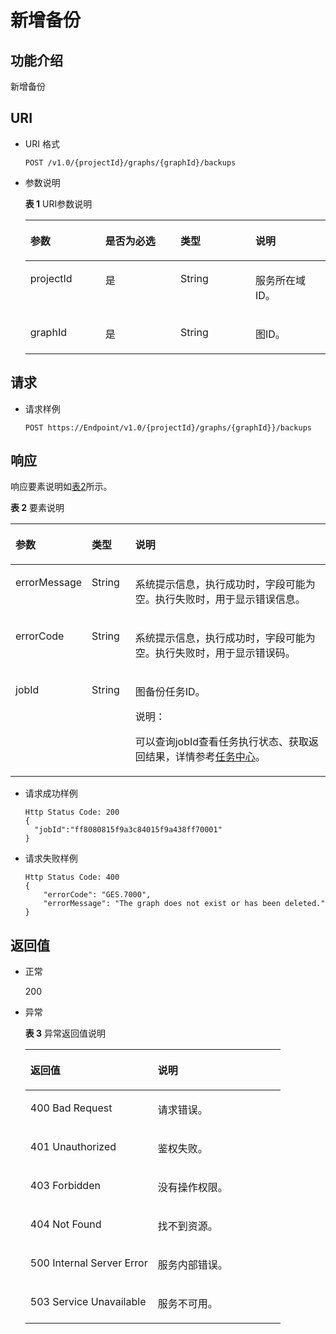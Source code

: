# 新增备份<a name="ges_03_0034"></a>

## 功能介绍<a name="section63182654"></a>

新增备份

## URI<a name="section31772980"></a>

-   URI 格式

    ```
    POST /v1.0/{projectId}/graphs/{graphId}/backups
    ```

-   参数说明

    **表 1**  URI参数说明

    <a name="table5561101917242"></a>
    <table><thead align="left"><tr id="row2155114317242"><th class="cellrowborder" valign="top" width="25%" id="mcps1.2.5.1.1"><p id="p20301923172416"><a name="p20301923172416"></a><a name="p20301923172416"></a>参数</p>
    </th>
    <th class="cellrowborder" valign="top" width="25%" id="mcps1.2.5.1.2"><p id="p33843103172416"><a name="p33843103172416"></a><a name="p33843103172416"></a>是否为必选</p>
    </th>
    <th class="cellrowborder" valign="top" width="25%" id="mcps1.2.5.1.3"><p id="p56936790172416"><a name="p56936790172416"></a><a name="p56936790172416"></a>类型</p>
    </th>
    <th class="cellrowborder" valign="top" width="25%" id="mcps1.2.5.1.4"><p id="p48477298172416"><a name="p48477298172416"></a><a name="p48477298172416"></a>说明</p>
    </th>
    </tr>
    </thead>
    <tbody><tr id="row1166527517242"><td class="cellrowborder" valign="top" width="25%" headers="mcps1.2.5.1.1 "><p id="p30651640172416"><a name="p30651640172416"></a><a name="p30651640172416"></a>projectId</p>
    </td>
    <td class="cellrowborder" valign="top" width="25%" headers="mcps1.2.5.1.2 "><p id="p66863794172416"><a name="p66863794172416"></a><a name="p66863794172416"></a>是</p>
    </td>
    <td class="cellrowborder" valign="top" width="25%" headers="mcps1.2.5.1.3 "><p id="p47258224172416"><a name="p47258224172416"></a><a name="p47258224172416"></a>String</p>
    </td>
    <td class="cellrowborder" valign="top" width="25%" headers="mcps1.2.5.1.4 "><p id="p2710939172416"><a name="p2710939172416"></a><a name="p2710939172416"></a>服务所在域ID。</p>
    </td>
    </tr>
    <tr id="row1957876717242"><td class="cellrowborder" valign="top" width="25%" headers="mcps1.2.5.1.1 "><p id="p30117613172416"><a name="p30117613172416"></a><a name="p30117613172416"></a>graphId</p>
    </td>
    <td class="cellrowborder" valign="top" width="25%" headers="mcps1.2.5.1.2 "><p id="p23607558172416"><a name="p23607558172416"></a><a name="p23607558172416"></a>是</p>
    </td>
    <td class="cellrowborder" valign="top" width="25%" headers="mcps1.2.5.1.3 "><p id="p33164007172416"><a name="p33164007172416"></a><a name="p33164007172416"></a>String</p>
    </td>
    <td class="cellrowborder" valign="top" width="25%" headers="mcps1.2.5.1.4 "><p id="p1930041172416"><a name="p1930041172416"></a><a name="p1930041172416"></a>图ID。</p>
    </td>
    </tr>
    </tbody>
    </table>


## 请求<a name="section17521365"></a>

-   请求样例

    ```
    POST https://Endpoint/v1.0/{projectId}/graphs/{graphId}}/backups
    ```


## 响应<a name="section23474564"></a>

响应要素说明如[表2](#table66049159172442)所示。

**表 2**  要素说明

<a name="table66049159172442"></a>
<table><thead align="left"><tr id="row64965276172442"><th class="cellrowborder" valign="top" width="19%" id="mcps1.2.4.1.1"><p id="p9100313172452"><a name="p9100313172452"></a><a name="p9100313172452"></a>参数</p>
</th>
<th class="cellrowborder" valign="top" width="14.000000000000002%" id="mcps1.2.4.1.2"><p id="p66036768172452"><a name="p66036768172452"></a><a name="p66036768172452"></a>类型</p>
</th>
<th class="cellrowborder" valign="top" width="67%" id="mcps1.2.4.1.3"><p id="p47378020172452"><a name="p47378020172452"></a><a name="p47378020172452"></a>说明</p>
</th>
</tr>
</thead>
<tbody><tr id="row9960057172442"><td class="cellrowborder" valign="top" width="19%" headers="mcps1.2.4.1.1 "><p id="p66043329172452"><a name="p66043329172452"></a><a name="p66043329172452"></a>errorMessage</p>
</td>
<td class="cellrowborder" valign="top" width="14.000000000000002%" headers="mcps1.2.4.1.2 "><p id="p47909418172452"><a name="p47909418172452"></a><a name="p47909418172452"></a>String</p>
</td>
<td class="cellrowborder" valign="top" width="67%" headers="mcps1.2.4.1.3 "><p id="p55457648172452"><a name="p55457648172452"></a><a name="p55457648172452"></a>系统提示信息，执行成功时，字段可能为空。执行失败时，用于显示错误信息。</p>
</td>
</tr>
<tr id="row8453571172442"><td class="cellrowborder" valign="top" width="19%" headers="mcps1.2.4.1.1 "><p id="p29089356172452"><a name="p29089356172452"></a><a name="p29089356172452"></a>errorCode</p>
</td>
<td class="cellrowborder" valign="top" width="14.000000000000002%" headers="mcps1.2.4.1.2 "><p id="p7427640172452"><a name="p7427640172452"></a><a name="p7427640172452"></a>String</p>
</td>
<td class="cellrowborder" valign="top" width="67%" headers="mcps1.2.4.1.3 "><p id="p64767964172452"><a name="p64767964172452"></a><a name="p64767964172452"></a>系统提示信息，执行成功时，字段可能为空。执行失败时，用于显示错误码。</p>
</td>
</tr>
<tr id="row11867454172442"><td class="cellrowborder" valign="top" width="19%" headers="mcps1.2.4.1.1 "><p id="p38314991172452"><a name="p38314991172452"></a><a name="p38314991172452"></a>jobId</p>
</td>
<td class="cellrowborder" valign="top" width="14.000000000000002%" headers="mcps1.2.4.1.2 "><p id="p16506600172452"><a name="p16506600172452"></a><a name="p16506600172452"></a>String</p>
</td>
<td class="cellrowborder" valign="top" width="67%" headers="mcps1.2.4.1.3 "><p id="p61966229172452"><a name="p61966229172452"></a><a name="p61966229172452"></a>图备份任务ID。</p>
<div class="note" id="note9729320320"><a name="note9729320320"></a><a name="note9729320320"></a><span class="notetitle"> 说明： </span><div class="notebody"><p id="p1872133312"><a name="p1872133312"></a><a name="p1872133312"></a>可以查询jobId查看任务执行状态、获取返回结果，详情参考<a href="任务中心.md">任务中心</a>。</p>
</div></div>
</td>
</tr>
</tbody>
</table>

-   请求成功样例

    ```
    Http Status Code: 200
    { 
      "jobId":"ff8080815f9a3c84015f9a438ff70001"
    }
    ```

-   请求失败样例

    ```
    Http Status Code: 400
    {
        "errorCode": "GES.7000",
        "errorMessage": "The graph does not exist or has been deleted."
    }
    ```


## 返回值<a name="section9944489"></a>

-   正常

    200

-   异常

    **表 3**  异常返回值说明

    <a name="table21182911172628"></a>
    <table><thead align="left"><tr id="row22686601172628"><th class="cellrowborder" valign="top" width="50%" id="mcps1.2.3.1.1"><p id="p29113043172638"><a name="p29113043172638"></a><a name="p29113043172638"></a>返回值</p>
    </th>
    <th class="cellrowborder" valign="top" width="50%" id="mcps1.2.3.1.2"><p id="p9346244172638"><a name="p9346244172638"></a><a name="p9346244172638"></a>说明</p>
    </th>
    </tr>
    </thead>
    <tbody><tr id="row13233353172628"><td class="cellrowborder" valign="top" width="50%" headers="mcps1.2.3.1.1 "><p id="p50316832172638"><a name="p50316832172638"></a><a name="p50316832172638"></a>400 Bad Request</p>
    </td>
    <td class="cellrowborder" valign="top" width="50%" headers="mcps1.2.3.1.2 "><p id="p49131611172638"><a name="p49131611172638"></a><a name="p49131611172638"></a>请求错误。</p>
    </td>
    </tr>
    <tr id="row657300172628"><td class="cellrowborder" valign="top" width="50%" headers="mcps1.2.3.1.1 "><p id="p47920375172638"><a name="p47920375172638"></a><a name="p47920375172638"></a>401 Unauthorized</p>
    </td>
    <td class="cellrowborder" valign="top" width="50%" headers="mcps1.2.3.1.2 "><p id="p56345162172638"><a name="p56345162172638"></a><a name="p56345162172638"></a>鉴权失败。</p>
    </td>
    </tr>
    <tr id="row23989959172628"><td class="cellrowborder" valign="top" width="50%" headers="mcps1.2.3.1.1 "><p id="p4998764172638"><a name="p4998764172638"></a><a name="p4998764172638"></a>403 Forbidden</p>
    </td>
    <td class="cellrowborder" valign="top" width="50%" headers="mcps1.2.3.1.2 "><p id="p2246721172638"><a name="p2246721172638"></a><a name="p2246721172638"></a>没有操作权限。</p>
    </td>
    </tr>
    <tr id="row49197943172628"><td class="cellrowborder" valign="top" width="50%" headers="mcps1.2.3.1.1 "><p id="p27247364172638"><a name="p27247364172638"></a><a name="p27247364172638"></a>404 Not Found</p>
    </td>
    <td class="cellrowborder" valign="top" width="50%" headers="mcps1.2.3.1.2 "><p id="p59552853172638"><a name="p59552853172638"></a><a name="p59552853172638"></a>找不到资源。</p>
    </td>
    </tr>
    <tr id="row13744769172628"><td class="cellrowborder" valign="top" width="50%" headers="mcps1.2.3.1.1 "><p id="p61704332172638"><a name="p61704332172638"></a><a name="p61704332172638"></a>500 Internal Server Error</p>
    </td>
    <td class="cellrowborder" valign="top" width="50%" headers="mcps1.2.3.1.2 "><p id="p31994980172638"><a name="p31994980172638"></a><a name="p31994980172638"></a>服务内部错误。</p>
    </td>
    </tr>
    <tr id="row305099172628"><td class="cellrowborder" valign="top" width="50%" headers="mcps1.2.3.1.1 "><p id="p37564761172638"><a name="p37564761172638"></a><a name="p37564761172638"></a>503 Service Unavailable</p>
    </td>
    <td class="cellrowborder" valign="top" width="50%" headers="mcps1.2.3.1.2 "><p id="p22846801172638"><a name="p22846801172638"></a><a name="p22846801172638"></a>服务不可用。</p>
    </td>
    </tr>
    </tbody>
    </table>



